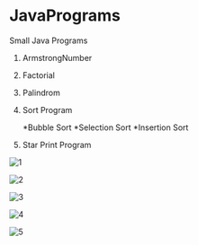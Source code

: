 # JavaPrograms
Small Java Programs

1. ArmstrongNumber

2. Factorial

3. Palindrom

4. Sort Program

     *Bubble Sort
     *Selection Sort
     *Insertion Sort
		 
5. Star Print Program

![1](https://user-images.githubusercontent.com/8094093/28255953-ed737c12-6ada-11e7-9b55-f906fdbd2a74.jpg)

![2](https://user-images.githubusercontent.com/8094093/28256225-c31114c2-6add-11e7-9a4e-abf96d627bb5.jpg)

![3](https://user-images.githubusercontent.com/8094093/28256222-c308e8a6-6add-11e7-8fd8-8023495015e7.jpg)

![4](https://user-images.githubusercontent.com/8094093/28256224-c30e1556-6add-11e7-9a48-8b3e5fde97b1.jpg)

![5](https://user-images.githubusercontent.com/8094093/28256223-c30cb4cc-6add-11e7-8a3d-26031564aef2.jpg)





     

